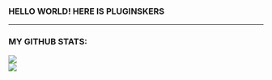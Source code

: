 <h3>HELLO WORLD! HERE IS PLUGINSKERS</h3>

------

<h3>MY GITHUB STATS:</h3>

<a href="https://github.com/Tommy131/Tommy131">
  <img src="https://github-readme-stats.vercel.app/api?username=PluginsKers&show_icons=true&theme=white">
</a>
<br/>
<a href="https://www.owoblog.com">
  <img src="https://github-readme-stats.vercel.app/api/top-langs/?username=PluginsKers&show_icons=true&theme=white">
</a>